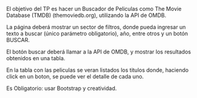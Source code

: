 El objetivo del TP es hacer un Buscador de Peliculas como The Movie Database (TMDB) (themoviedb.org), utilizando la API de OMDB.

La página deberá mostrar un sector de filtros, donde pueda ingresar un texto a buscar (único parámetro obligatorio), año, entre otros y un botón BUSCAR.

El botón buscar deberá llamar a la API de OMDB, y mostrar los resultados obtenidos en una tabla.

En la tabla con las peliculas se veran listados los titulos donde, haciendo click en un boton, se puede ver el detalle de cada uno.

Es Obligatorio: usar Bootstrap y creatividad.